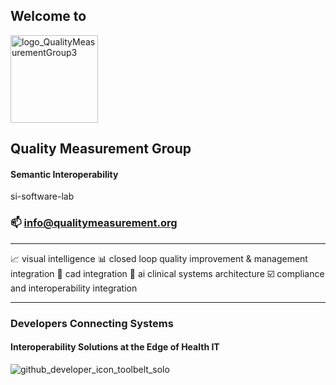 ## Welcome to  
<img width="140" alt="logo_QualityMeasurementGroup3" src="https://github.com/user-attachments/assets/bc132e4b-a431-44b8-9894-4f31ed7aa4ce" />

 
## Quality Measurement Group 
#### Semantic Interoperability

si-software-lab
### 📫 info@qualitymeasurement.org

----

📈 visual intelligence 
📊 closed loop quality improvement & management integration 
💬 cad integration 
🏥 ai clinical systems architecture 
☑️ compliance and interoperability integration 

----
### Developers Connecting Systems 
#### Interoperability Solutions at the Edge of Health IT

![github_developer_icon_toolbelt_solo](https://github.com/user-attachments/assets/78ee9927-c531-40fd-831f-242352ca657c)


##

